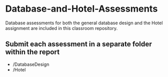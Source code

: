 # Database-and-Hotel-Assessments
Database assessments for both the general database design and the Hotel assignment
are included in this classroom repository.

## Submit each assessment in a separate folder within the report
* /DatabaseDesign
* /Hotel
